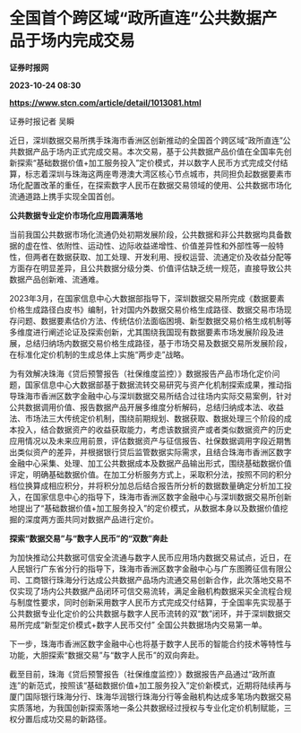 # 全国首个跨区域“政所直连”公共数据产品于场内完成交易
**证券时报网**

**2023-10-24 08:30**

**https://www.stcn.com/article/detail/1013081.html**

证券时报记者 吴瞬

近日，深圳数据交易所携手珠海市香洲区创新推动的全国首个跨区域“政所直连”公共数据产品于场内正式完成交易。本次交易，基于公共数据产品价值在全国率先创新探索“基础数据价值+加工服务投入”定价模式，并以数字人民币方式完成交付结算，标志着深圳与珠海这两座粤港澳大湾区核心节点城市，共同担负起数据要素市场化配置改革的重任，在探索数字人民币在数据交易领域的使用、公共数据市场化流通道路上携手实现全国首创。

**公共数据专业定价市场化应用圆满落地**

当前我国公共数据市场化流通仍处初期发展阶段，公共数据和非公共数据均具备数据的虚在性、依附性、运动性、边际收益递增性、价值差异性和外部性等一般特性，但两者在数据获取、加工处理、开发利用、授权运营、流通定价及收益分配等方面存在明显差异，且公共数据分级分类、价值评估缺乏统一规范，直接导致公共数据产品创新难、流通难。

2023年3月，在国家信息中心大数据部指导下，深圳数据交易所完成《数据要素价格生成路径白皮书》编制，针对国内外数据交易价格生成路径、数据交易市场现存问题、数据要素估价方法、传统估价法面临困境、新型数据交易价格生成机制等多维度进行阐述论证及探索创新，尤其围绕我国现有数据要素市场发展阶段及进展，总结归纳场内数据交易价格生成路径，基于市场交易及数据交易所发展阶段，在标准化定价机制的生成总体上实施“两步走”战略。

为有效解决珠海《贷后预警报告（社保维度监控）》数据报告产品市场化定价问题，国家信息中心大数据部基于数据流转交易研究与资产化机制探索成果，推动指导珠海市香洲区数字金融中心与深圳数据交易所结合过往场内实际交易案例，针对公共数据调用价值、报告数据产品开展多维度分析解码，总结归纳成本法、收益法、市场法三大传统定价机制，围绕前期规划、数据获取、数据处理三个阶段的成本投入，结合数据资产的收益获取能力，考虑该数据资产或者类似数据资产的历史应用情况以及未来应用前景，评估数据资产与征信报告、社保数据调用字段近期售出类似资产的差异，并根据银行贷后监管数据实际需求，且结合珠海市香洲区数字金融中心采集、处理、加工公共数据成本及数据产品输出形式，围绕基础数据价值评定，明确基础数据价值。在加工分析服务方式上，采取积分法，按照不同的积分档位换算成相应积分，并将积分加总后结合报告所分析的数据数量确定分析加工投入，在国家信息中心的指导下，珠海市香洲区数字金融中心与深圳数据交易所创新地提出了“基础数据价值+加工服务投入”的定价模式，从数据本身以及数据价值挖掘的深度两方面共同对数据产品进行定价。

**探索“数据交易”与“数字人民币”的“双数”奔赴**

为加快推动公共数据可信安全流通与数字人民币应用场内数据交易试点，近日，在人民银行广东省分行的指导下，珠海市香洲区数字金融中心与广东图腾征信有限公司、工商银行珠海分行达成公共数据产品场内流通交易创新合作，此次落地交易不仅实现了场内公共数据产品闭环可信交易流转，满足金融机构数据采买全流程合规与制度性要求，同时创新采用数字人民币方式完成交付结算，于全国率先实现基于公共数据专业化定价的公共数据与数字人民币流转的双“数”闭环，并于深圳数据交易所完成“新型定价模式+数字人民币交付” 全国公共数据场内交易第一单。

下一步，珠海市香洲区数字金融中心也将基于数字人民币的智能合约技术等特性与功能，大胆探索“数据交易”与“数字人民币”的双向奔赴。

截至目前，珠海《贷后预警报告（社保维度监控）》数据报告产品通过“政所直连”的新范式，按照该“基础数据价值+加工服务投入”定价新模式，近期将陆续再与厦门国际银行珠海分行、珠海华润银行珠海分行等金融机构达成多笔场内数据交易实质落地，为我国创新探索落地一条公共数据经过授权与专业化定价机制赋能，三权分置后成功交易的新路径。